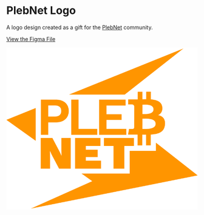 # PlebNet Logo

A logo design created as a gift for the [PlebNet](https://github.com/orgs/PLEBNET/) community.

[View the Figma File](https://www.figma.com/community/file/1016885884915946787/PlebNet-Logo)

![PlebNet logo](https://raw.githubusercontent.com/sbddesign/PlebNetLogo/main/png/pleb-net_logo_color.png)

